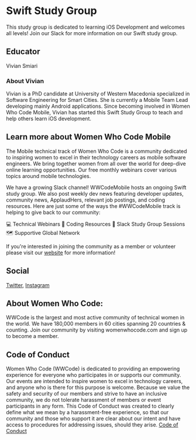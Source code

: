 # Swift Study Group

This study group is dedicated to learning iOS Development and welcomes all levels! Join our Slack for more information on our Swift study group. 

## Educator
Vivian Smiari

### About Vivian

Vivian is a PhD candidate at University of Western Macedonia specialized in Software Engineering for Smart Cities. She is currently a Mobile Team Lead developing mainly Android applications. Since becoming involved in Women Who Code Mobile, Vivian has started this Swift Study Group to teach and help others learn iOS development.


## Learn more about Women Who Code Mobile

The Mobile technical track of Women Who Code is a community dedicated to inspiring women to excel in their technology careers as mobile software engineers. We bring together women from all over the world for deep-dive online learning opportunities. Our free monthly webinars cover various topics around mobile technologies.

We have a growing Slack channel! WWCodeMobile hosts an ongoing Swift study group. We also post weekly dev news featuring developer updates, community news, ApplaudHers, relevant job postings, and coding resources.
Here are just some of the ways the #WWCodeMobile track is helping to give back to our community:

💻 Technical Webinars 📲 Coding Resources 💭 Slack Study Group Sessions 🗺️ Supportive Global Network

If you're interested in joining the community as a member or volunteer please visit our [website](https://www.womenwhocode.com/mobile) for more information!

## Social
[Twitter](https://twitter.com/wwcodemobile),
[Instagram](https://www.instagram.com/wwcodemobile/)

## About Women Who Code:
WWCode is the largest and most active community of technical women in the world. We have 180,000 members in 60 cities spanning 20 countries & counting. Join our community by visiting womenwhocode.com and sign up to become a member.

## Code of Conduct
Women Who Code (WWCode) is dedicated to providing an empowering experience for everyone who participates in or supports our community. Our events are intended to inspire women to excel in technology careers, and anyone who is there for this purpose is welcome. Because we value the safety and security of our members and strive to have an inclusive community, we do not tolerate harassment of members or event participants in any form. This Code of Conduct was created to clearly define what we mean by a harassment-free experience, so that our community and those who support it are clear about our intent and have access to procedures for addressing issues, should they arise.
[Code of Conduct](https://www.womenwhocode.com/codeofconduct)
```

